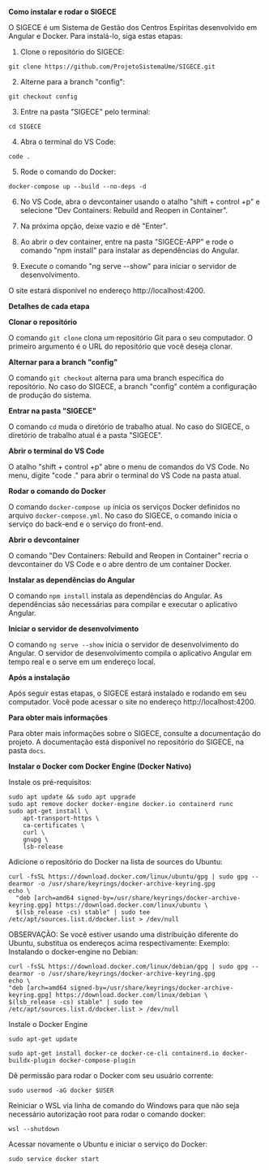 **Como instalar e rodar o SIGECE**

O SIGECE é um Sistema de Gestão dos Centros Espíritas desenvolvido em Angular e Docker. Para instalá-lo, siga estas etapas:

1. Clone o repositório do SIGECE:

```
git clone https://github.com/ProjetoSistemaUme/SIGECE.git
```

2. Alterne para a branch "config":

```
git checkout config
```

3. Entre na pasta "SIGECE" pelo terminal:

```
cd SIGECE
```

4. Abra o terminal do VS Code:

```
code .
```

5. Rode o comando do Docker:

```
docker-compose up --build --no-deps -d
```

6. No VS Code, abra o devcontainer usando o atalho "shift + control +p" e selecione "Dev Containers: Rebuild and Reopen in Container".

7. Na próxima opção, deixe vazio e dê "Enter".

8. Ao abrir o dev container, entre na pasta "SIGECE-APP" e rode o comando "npm install" para instalar as dependências do Angular.

9. Execute o comando "ng serve --show" para iniciar o servidor de desenvolvimento.

O site estará disponível no endereço http://localhost:4200.

**Detalhes de cada etapa**

**Clonar o repositório**

O comando `git clone` clona um repositório Git para o seu computador. O primeiro argumento é o URL do repositório que você deseja clonar.

**Alternar para a branch "config"**

O comando `git checkout` alterna para uma branch específica do repositório. No caso do SIGECE, a branch "config" contém a configuração de produção do sistema.

**Entrar na pasta "SIGECE"**

O comando `cd` muda o diretório de trabalho atual. No caso do SIGECE, o diretório de trabalho atual é a pasta "SIGECE".

**Abrir o terminal do VS Code**

O atalho "shift + control +p" abre o menu de comandos do VS Code. No menu, digite "code ." para abrir o terminal do VS Code na pasta atual.

**Rodar o comando do Docker**

O comando `docker-compose up` inicia os serviços Docker definidos no arquivo `docker-compose.yml`. No caso do SIGECE, o comando inicia o serviço do back-end e o serviço do front-end.

**Abrir o devcontainer**

O comando "Dev Containers: Rebuild and Reopen in Container" recria o devcontainer do VS Code e o abre dentro de um container Docker.

**Instalar as dependências do Angular**

O comando `npm install` instala as dependências do Angular. As dependências são necessárias para compilar e executar o aplicativo Angular.

**Iniciar o servidor de desenvolvimento**

O comando `ng serve --show` inicia o servidor de desenvolvimento do Angular. O servidor de desenvolvimento compila o aplicativo Angular em tempo real e o serve em um endereço local.

**Após a instalação**

Após seguir estas etapas, o SIGECE estará instalado e rodando em seu computador. Você pode acessar o site no endereço http://localhost:4200.

**Para obter mais informações**

Para obter mais informações sobre o SIGECE, consulte a documentação do projeto. A documentação está disponível no repositório do SIGECE, na pasta `docs`.


**Instalar o Docker com Docker Engine (Docker Nativo)**

Instale os pré-requisitos:

```
sudo apt update && sudo apt upgrade
sudo apt remove docker docker-engine docker.io containerd runc
sudo apt-get install \
    apt-transport-https \
    ca-certificates \
    curl \
    gnupg \
    lsb-release
```

Adicione o repositório do Docker na lista de sources do Ubuntu:

```
curl -fsSL https://download.docker.com/linux/ubuntu/gpg | sudo gpg --dearmor -o /usr/share/keyrings/docker-archive-keyring.gpg
echo \
  "deb [arch=amd64 signed-by=/usr/share/keyrings/docker-archive-keyring.gpg] https://download.docker.com/linux/ubuntu \
  $(lsb_release -cs) stable" | sudo tee /etc/apt/sources.list.d/docker.list > /dev/null
```

OBSERVAÇÃO: Se você estiver usando uma distribuição diferente do Ubuntu, substitua os endereços acima respectivamente: Exemplo: Instalando o docker-engine no Debian:

```
curl -fsSL https://download.docker.com/linux/debian/gpg | sudo gpg --dearmor -o /usr/share/keyrings/docker-archive-keyring.gpg
echo \
"deb [arch=amd64 signed-by=/usr/share/keyrings/docker-archive-keyring.gpg] https://download.docker.com/linux/debian \
$(lsb_release -cs) stable" | sudo tee /etc/apt/sources.list.d/docker.list > /dev/null
```
Instale o Docker Engine

```
sudo apt-get update
```
```
sudo apt-get install docker-ce docker-ce-cli containerd.io docker-buildx-plugin docker-compose-plugin
```

Dê permissão para rodar o Docker com seu usuário corrente:

```
sudo usermod -aG docker $USER
```

Reiniciar o WSL via linha de comando do Windows para que não seja necessário autorização root para rodar o comando docker:

```
wsl --shutdown
```

Acessar novamente o Ubuntu e iniciar o serviço do Docker:

```
sudo service docker start
```
